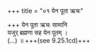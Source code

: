 +++
title = "०१ येन पूता ऋचः"

+++
येन पूता ऋचः सामानि  
यजुर् ब्रह्मणा सह येन पूतम् ।  
(…) ॥ +++(see 9.25.1cd)+++